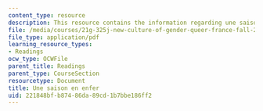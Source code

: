 ```yaml
---
content_type: resource
description: This resource contains the information regarding une saison en enfer.
file: /media/courses/21g-325j-new-culture-of-gender-queer-france-fall-2011/221848bfb87486da89cd1b7bbe186ff2_MIT21G_325JF11_Rimbaud.pdf
file_type: application/pdf
learning_resource_types:
- Readings
ocw_type: OCWFile
parent_title: Readings
parent_type: CourseSection
resourcetype: Document
title: Une saison en enfer
uid: 221848bf-b874-86da-89cd-1b7bbe186ff2
---
```

